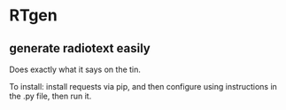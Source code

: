 # RTgen
## generate radiotext easily

Does exactly what it says on the tin.

To install: install requests via pip, and then configure using instructions in the .py file, then run it.

